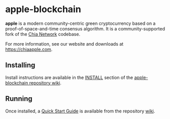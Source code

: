 # apple-blockchain

**apple** is a modern community-centric green cryptocurrency based on a proof-of-space-and-time consensus algorithm. It is a community-supported fork of the [Chia Network](https://github.com/Chia-Network/chia-blockchain) codebase.

For more information, see our website and downloads at https://chiaapple.com.

## Installing

Install instructions are available in the
[INSTALL](https://github.com/Apple-Network/apple-blockchain/wiki/INSTALL)
section of the
[apple-blockchain repository wiki](https://github.com/Apple-Network/apple-blockchain/wiki).

## Running

Once installed, a
[Quick Start Guide](https://github.com/Apple-Network/apple-blockchain/wiki/Quick-Start-Guide)
is available from the repository
[wiki](https://github.com/Apple-Network/apple-blockchain/wiki).
